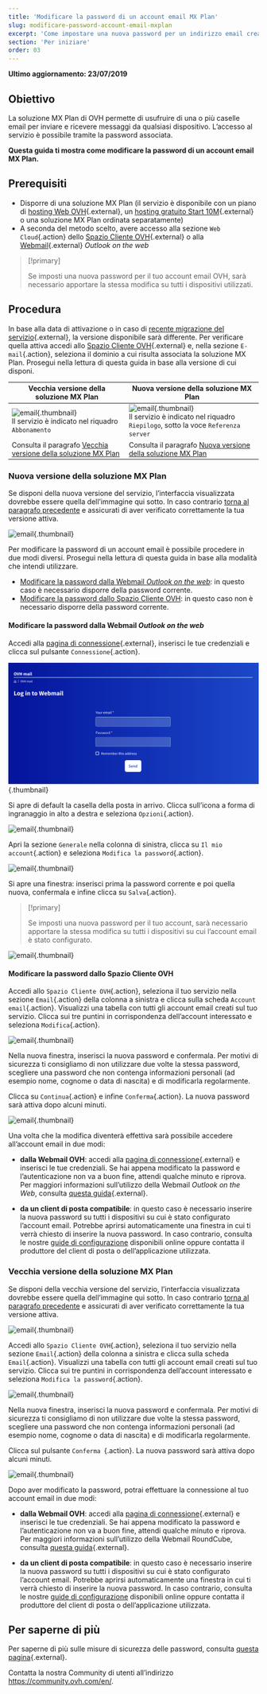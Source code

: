 ```yaml
---
title: 'Modificare la password di un account email MX Plan'
slug: modificare-password-account-email-mxplan
excerpt: 'Come impostare una nuova password per un indirizzo email creato con MX Plan'
section: 'Per iniziare'
order: 03
---
```


**Ultimo aggiornamento: 23/07/2019**

## Obiettivo

La soluzione MX Plan di OVH permette di usufruire di una o più caselle email per inviare e ricevere messaggi da qualsiasi dispositivo. L’accesso al servizio è possibile tramite la password associata.

**Questa guida ti mostra come modificare la password di un account email MX Plan.**

## Prerequisiti

- Disporre di una soluzione MX Plan (il servizio è disponibile con un piano di [hosting Web OVH](https://www.ovhcloud.com/it/web-hosting/){.external}, un [hosting gratuito Start 10M](https://www.ovhcloud.com/it/domains/free-web-hosting/){.external} o una soluzione MX Plan ordinata separatamente)
- A seconda del metodo scelto, avere accesso alla sezione `Web Cloud`{.action} dello [Spazio Cliente OVH](https://www.ovh.com/auth/?action=gotomanager&from=https://www.ovh.it/&ovhSubsidiary=it){.external} o alla [Webmail](https://www.ovh.it/mail/){.external} <i>Outlook on the web</i>

> [!primary]
>
> Se imposti una nuova password per il tuo account email OVH, sarà necessario apportare la stessa modifica su tutti i dispositivi utilizzati.
>

## Procedura

In base alla data di attivazione o in caso di [recente migrazione del servizio](https://www.ovh.it/mxplan-migration/){.external}, la versione disponibile sarà differente. Per verificare quella attiva accedi allo [Spazio Cliente OVH](https://www.ovh.com/auth/?action=gotomanager&from=https://www.ovh.it/&ovhSubsidiary=it){.external} e, nella sezione `E-mail`{.action}, seleziona il dominio a cui risulta associata la soluzione MX Plan. Prosegui nella lettura di questa guida in base alla versione di cui disponi.

|Vecchia versione della soluzione MX Plan|Nuova versione della soluzione MX Plan|
|---|---|
|![email](images/mxplan-password-legacy-step1.png){.thumbnail}<br> Il servizio è indicato nel riquadro `Abbonamento`|![email](images/mxplan-password-new-step1.png){.thumbnail}<br>Il servizio è indicato nel riquadro `Riepilogo`, sotto la voce `Referenza server`|
|Consulta il paragrafo [Vecchia versione della soluzione MX Plan](#mx-legacy)|Consulta il paragrafo [Nuova versione della soluzione MX Plan](#mx-new)|

### Nuova versione della soluzione MX Plan <a name="mx-new"></a>

Se disponi della nuova versione del servizio, l’interfaccia visualizzata dovrebbe essere quella dell’immagine qui sotto. In caso contrario [torna al paragrafo precedente](./#procedura) e assicurati di aver verificato correttamente la tua versione attiva.  

![email](images/mxplan-password-new-step1.png){.thumbnail}

Per modificare la password di un account email è possibile procedere in due modi diversi. Prosegui nella lettura di questa guida in base alla modalità che intendi utilizzare.

- [Modificare la password dalla Webmail <i>Outlook on the web</i>](./#modificare-la-password-dalla-webmail-owa): in questo caso è necessario disporre della password corrente. 
- [Modificare la password dallo Spazio Cliente OVH](./#modificare-la-password-dallo-spazio-cliente-ovh): in questo caso non è necessario disporre della password corrente.

#### Modificare la password dalla Webmail <i>Outlook on the web</i>

Accedi alla [pagina di connessione](https://www.ovh.it/mail/){.external}, inserisci le tue credenziali e clicca sul pulsante `Connessione`{.action}. 

![email](images/mxplan-password-new-step2.png){.thumbnail}

Si apre di default la casella della posta in arrivo. Clicca sull’icona a forma di ingranaggio in alto a destra e seleziona `Opzioni`{.action}.

![email](images/mxplan-password-new-step3.png){.thumbnail}

Apri la sezione `Generale` nella colonna di sinistra, clicca su `Il mio account`{.action} e seleziona `Modifica la password`{.action}.

![email](images/mxplan-password-new-step4.png){.thumbnail}

Si apre una finestra: inserisci prima la password corrente e poi quella nuova, confermala e infine clicca su `Salva`{.action}.

> [!primary]
>
> Se imposti una nuova password per il tuo account, sarà necessario apportare la stessa modifica su tutti i dispositivi su cui l’account email è stato configurato.
>

![email](images/mxplan-password-new-step5.png){.thumbnail}

#### Modificare la password dallo Spazio Cliente OVH

Accedi allo `Spazio Cliente OVH`{.action}, seleziona il tuo servizio nella sezione `Email`{.action} della colonna a sinistra e clicca sulla scheda `Account email`{.action}. Visualizzi una tabella con tutti gli account email creati sul tuo servizio. Clicca sui tre puntini in corrispondenza dell’account interessato e seleziona `Modifica`{.action}.

![email](images/mxplan-password-new-step6.png){.thumbnail}

Nella nuova finestra, inserisci la nuova password e confermala. Per motivi di sicurezza ti consigliamo di non utilizzare due volte la stessa password, scegliere una password che non contenga informazioni personali (ad esempio nome, cognome o data di nascita) e di modificarla regolarmente.


Clicca su `Continua`{.action} e infine `Conferma`{.action}. La nuova password sarà attiva dopo alcuni minuti. 

![email](images/mxplan-password-new-step7.png){.thumbnail}

Una volta che la modifica diventerà effettiva sarà possibile accedere all’account email in due modi:

- **dalla Webmail OVH**: accedi alla [pagina di connessione](https://www.ovh.it/mail/){.external} e inserisci le tue credenziali. Se hai appena modificato la password e l’autenticazione non va a buon fine, attendi qualche minuto e riprova. Per maggiori informazioni sull’utilizzo della Webmail <i>Outlook on the Web</i>, consulta [questa guida](https://docs.ovh.com/it/emails/utilizzo-owa/){.external}.

- **da un client di posta compatibile**: in questo caso è necessario inserire la nuova password su tutti i dispositivi su cui è stato configurato l’account email. Potrebbe aprirsi automaticamente una finestra in cui ti verrà chiesto di inserire la nuova password. In caso contrario, consulta le nostre [guide di configurazione](../) disponibili online oppure contatta il produttore del client di posta o dell’applicazione utilizzata.

### Vecchia versione della soluzione MX Plan <a name="mx-legacy"></a>

Se disponi della vecchia versione del servizio, l’interfaccia visualizzata dovrebbe essere quella dell’immagine qui sotto. In caso contrario [torna al paragrafo precedente](./#procedura) e assicurati di aver verificato correttamente la tua versione attiva. 

![email](images/mxplan-password-legacy-step1.png){.thumbnail}

Accedi allo `Spazio Cliente OVH`{.action}, seleziona il tuo servizio nella sezione `Email`{.action} della colonna a sinistra e clicca sulla scheda `Email`{.action}. Visualizzi una tabella con tutti gli account email creati sul tuo servizio. Clicca sui tre puntini in corrispondenza dell’account interessato e seleziona `Modifica la password`{.action}.

![email](images/mxplan-password-legacy-step2.png){.thumbnail}

Nella nuova finestra, inserisci la nuova password e confermala. Per motivi di sicurezza ti consigliamo di non utilizzare due volte la stessa password, scegliere una password che non contenga informazioni personali (ad esempio nome, cognome o data di nascita) e di modificarla regolarmente.


Clicca sul pulsante `Conferma `{.action}. La nuova password sarà attiva dopo alcuni minuti.

![email](images/mxplan-password-legacy-step3.png){.thumbnail}

Dopo aver modificato la password, potrai effettuare la connessione al tuo account email in due modi:

- **dalla Webmail OVH**: accedi alla [pagina di connessione](https://www.ovh.it/mail/){.external} e inserisci le tue credenziali. Se hai appena modificato la password e l’autenticazione non va a buon fine, attendi qualche minuto e riprova. Per maggiori informazioni sull’utilizzo della Webmail RoundCube, consulta [questa guida](../webmail_guida_allutilizzo_di_roundcube/){.external}.

- **da un client di posta compatibile**: in questo caso è necessario inserire la nuova password su tutti i dispositivi su cui è stato configurato l’account email. Potrebbe aprirsi automaticamente una finestra in cui ti verrà chiesto di inserire la nuova password. In caso contrario, consulta le nostre [guide di configurazione](../) disponibili online oppure contatta il produttore del client di posta o dell’applicazione utilizzata.

## Per saperne di più

Per saperne di più sulle misure di sicurezza delle password, consulta [questa pagina](https://www.commissariatodips.it/area-riservata/scelta-password.html){.external}. 

Contatta la nostra Community di utenti all’indirizzo <https://community.ovh.com/en/>.